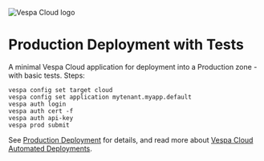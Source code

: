 <!-- Copyright Yahoo. Licensed under the terms of the Apache 2.0 license. See LICENSE in the project root. -->

![Vespa Cloud logo](https://cloud.vespa.ai/assets/logos/vespa-cloud-logo-full-black.png)

# Production Deployment with Tests

A minimal Vespa Cloud application for deployment into a Production zone - with basic tests. Steps:

```shell
vespa config set target cloud
vespa config set application mytenant.myapp.default
vespa auth login
vespa auth cert -f
vespa auth api-key
vespa prod submit
```

See [Production Deployment](https://cloud.vespa.ai/en/production-deployment) for details,
and read more about [Vespa Cloud Automated Deployments](https://cloud.vespa.ai/en/automated-deployments).
